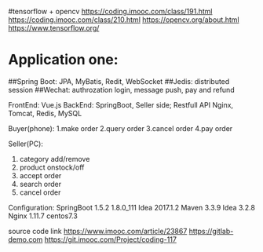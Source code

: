 #tensorflow + opencv
https://coding.imooc.com/class/191.html
https://coding.imooc.com/class/210.html
https://opencv.org/about.html
https://www.tensorflow.org/

# Application one:
##Spring Boot: JPA, MyBatis, Redit, WebSocket
##Jedis: distributed session
##Wechat: authrozation login, message push, pay and refund

FrontEnd: Vue.js 
BackEnd: SpringBoot, Seller side; 
Restfull API
Nginx, Tomcat, Redis, MySQL

Buyer(phone):
1.make order
2.query order
3.cancel order
4.pay order

Seller(PC):
1. category add/remove
2. product onstock/off
3. accept order
4. search order
5. cancel order

Configuration:
  SpringBoot 1.5.2
  1.8.0_111
  Idea 2017.1.2
  Maven 3.3.9
  Idea 3.2.8
  Nginx 1.11.7
  centos7.3
  
  source code link https://www.imooc.com/article/23867
  https://gitlab-demo.com
  https://git.imooc.com/Project/coding-117
